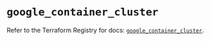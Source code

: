 # `google_container_cluster`

Refer to the Terraform Registry for docs: [`google_container_cluster`](https://registry.terraform.io/providers/hashicorp/google-beta/6.23.0/docs/resources/google_container_cluster).
